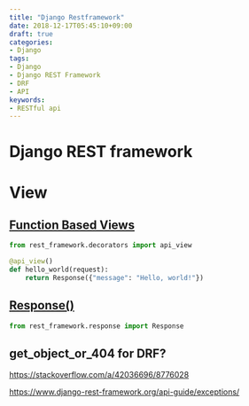 ```yaml
---
title: "Django Restframework"
date: 2018-12-17T05:45:10+09:00
draft: true
categories:
- Django
tags:
- Django
- Django REST Framework
- DRF
- API
keywords:
- RESTful api
---
```


# Django REST framework





# View

## [Function Based Views](https://www.django-rest-framework.org/api-guide/views/?q=response#function-based-views)

```python
from rest_framework.decorators import api_view

@api_view()
def hello_world(request):
    return Response({"message": "Hello, world!"})
```



## [Response()](https://www.django-rest-framework.org/api-guide/responses/#response)

```python
from rest_framework.response import Response
```



## get_object_or_404 for DRF?

https://stackoverflow.com/a/42036696/8776028

https://www.django-rest-framework.org/api-guide/exceptions/

